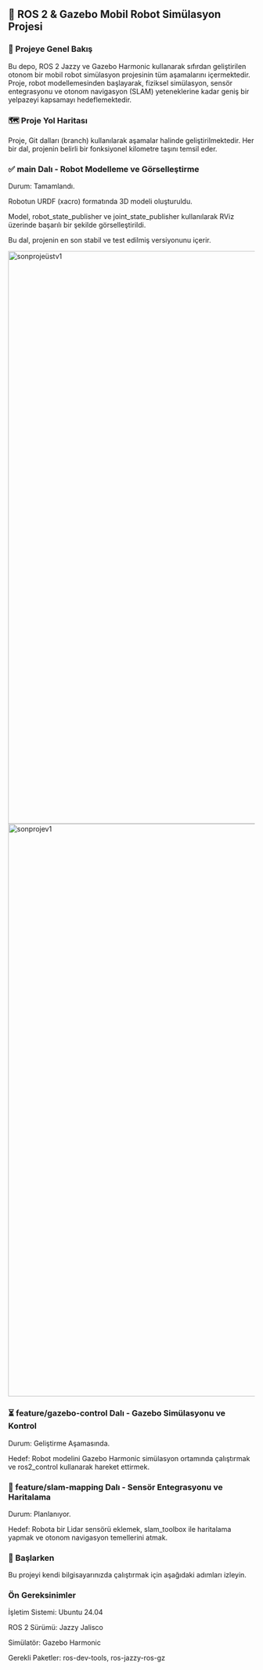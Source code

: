 ## 🤖 ROS 2 & Gazebo Mobil Robot Simülasyon Projesi 


### 📖 Projeye Genel Bakış

Bu depo, ROS 2 Jazzy ve Gazebo Harmonic kullanarak sıfırdan geliştirilen otonom bir mobil robot simülasyon projesinin tüm aşamalarını içermektedir. Proje, robot modellemesinden başlayarak, fiziksel simülasyon, sensör entegrasyonu ve otonom navigasyon (SLAM) yeteneklerine kadar geniş bir yelpazeyi kapsamayı hedeflemektedir.

### 🗺️ Proje Yol Haritası

Proje, Git dalları (branch) kullanılarak aşamalar halinde geliştirilmektedir. Her bir dal, projenin belirli bir fonksiyonel kilometre taşını temsil eder.


###  ✅ main Dalı - Robot Modelleme ve Görselleştirme

Durum: Tamamlandı.

Robotun URDF (xacro) formatında 3D modeli oluşturuldu.

Model, robot_state_publisher ve joint_state_publisher kullanılarak RViz üzerinde başarılı bir şekilde görselleştirildi.

Bu dal, projenin en son stabil ve test edilmiş versiyonunu içerir.


<img width="1866" height="1167" alt="sonprojeüstv1" src="https://github.com/user-attachments/assets/ef23f8a1-1e7a-4c3d-add2-4b84345e5f3b" />



<img width="1866" height="1167" alt="sonprojev1" src="https://github.com/user-attachments/assets/50686aae-cbf2-4664-bfd4-3d08976c62e0" />









### ⏳ feature/gazebo-control Dalı - Gazebo Simülasyonu ve Kontrol

Durum: Geliştirme Aşamasında.

Hedef: Robot modelini Gazebo Harmonic simülasyon ortamında çalıştırmak ve ros2_control kullanarak hareket ettirmek.



### 📅 feature/slam-mapping Dalı - Sensör Entegrasyonu ve Haritalama

Durum: Planlanıyor.

Hedef: Robota bir Lidar sensörü eklemek, slam_toolbox ile haritalama yapmak ve otonom navigasyon temellerini atmak.



### 🚀 Başlarken
Bu projeyi kendi bilgisayarınızda çalıştırmak için aşağıdaki adımları izleyin.

### Ön Gereksinimler
İşletim Sistemi: Ubuntu 24.04

ROS 2 Sürümü: Jazzy Jalisco

Simülatör: Gazebo Harmonic

Gerekli Paketler: ros-dev-tools, ros-jazzy-ros-gz
